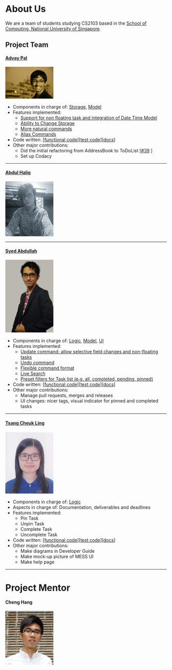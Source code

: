 # About Us

We are a team of students studying CS2103 based in the [School of Computing, National University of Singapore](http://www.comp.nus.edu.sg).

## Project Team

#### [Advay Pal](https://github.com/advaypal)
<img src="images/AdvayPal.jpg" width="150"><br>
* Components in charge of: [Storage](https://github.com/CS2103AUG2016-T14-C4/main/blob/master/docs/DeveloperGuide.md#storage-component), [Model](https://github.com/CS2103AUG2016-T14-C4/main/blob/master/docs/DeveloperGuide.md#model-component)
* Features implemented: 
	* [Support for non floating task and integration of Date Time Model](https://github.com/CS2103AUG2016-T14-C4/main/pull/45)
	* [Ability to Change Storage](https://github.com/CS2103AUG2016-T14-C4/main/pull/64)
	* [More natural commands](https://github.com/CS2103AUG2016-T14-C4/main/pull/69)
	* [Alias Commands](https://github.com/CS2103AUG2016-T14-C4/main/pull/82)
* Code written: [[functional code](https://github.com/CS2103AUG2016-T14-C4/main/blob/master/collated/main/A0144939R.md)][[test code](https://github.com/CS2103AUG2016-T14-C4/main/blob/master/collated/test/A0144939R.md)][[docs](https://github.com/CS2103AUG2016-T14-C4/main/blob/master/collated/docs/A0144939R.md)]
* Other major contributions:
  * Did the initial refactoring from AddressBook to ToDoList [[#39](https://github.com/CS2103AUG2016-T14-C4/main/pull/39) ]
  * Set up Codacy

-----

#### [Abdul Haliq](https://github.com/AHaliq)
<img src="images/AbdulHaliq.jpg" width="150"><br>

-----

#### [Syed Abdullah](https://github.com/Skaty)
<img src="images/SyedAbdullah.jpg" width="150"><br>
* Components in charge of: [Logic](https://github.com/CS2103AUG2016-T14-C4/main/blob/master/docs/DeveloperGuide.md#logic-component), [Model](https://github.com/CS2103AUG2016-T14-C4/main/blob/master/docs/DeveloperGuide.md#model-component), [UI](https://github.com/CS2103AUG2016-T14-C4/main/blob/master/docs/DeveloperGuide.md#ui-component)
* Features implemented:
	* [Update command: allow selective field changes and non-floating tasks](https://github.com/CS2103AUG2016-T14-C4/main/pull/33)
	* [Undo command](https://github.com/CS2103AUG2016-T14-C4/main/pull/47)
	* [Flexible command format](https://github.com/CS2103AUG2016-T14-C4/main/pull/65)
	* [Live Search](https://github.com/CS2103AUG2016-T14-C4/main/pull/67)
	* [Preset filters for Task list (e.g. all, completed, pending, pinned)](https://github.com/CS2103AUG2016-T14-C4/main/pull/85)
* Code written: [[functional code](https://github.com/CS2103AUG2016-T14-C4/main/blob/master/collated/main/A0141052Y.md)][[test code](https://github.com/CS2103AUG2016-T14-C4/main/blob/master/collated/test/A0141052Y.md)][[docs](https://github.com/CS2103AUG2016-T14-C4/main/blob/master/collated/docs/A0141052Y.md)]
* Other major contributions:
	* Manage pull requests, merges and releases
	* UI changes: nicer tags, visual indicator for pinned and completed tasks

-----

#### [Tsang Cheuk Ling](https://github.com/SukiTsang)
<img src="images/SukiTsang.jpg" width="150"><br>
* Components in charge of: [Logic](https://github.com/CS2103AUG2016-T14-C4/main/blob/master/docs/DeveloperGuide.md#logic-component) 
* Aspects in charge of: Documentation, deliverables and deadlines
* Features implemented: 
	* Pin Task
	* Unpin Task
	* Complete Task
	* Uncomplete Task
* Code written: [[functional code](https://github.com/CS2103AUG2016-T14-C4/main/blob/master/collated/main/A0153467Y.md)][[test code](https://github.com/CS2103AUG2016-T14-C4/main/blob/master/collated/test/A0153467Y.md)][[docs](https://github.com/CS2103AUG2016-T14-C4/main/blob/master/collated/docs/A0153467Y.md)]
* Other major contributions:
    * Make diagrams in Developer Guide
    * Make mock-up picture of MESS UI
    * Make help page
    
 -----

# Project Mentor

#### Cheng Hang
<img src="images/ChengHang.jpg" width="150"><br>



